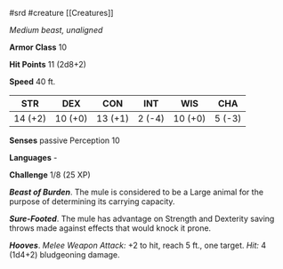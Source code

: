 #srd #creature [[Creatures]]

*Medium beast, unaligned*

**Armor Class** 10

**Hit Points** 11 (2d8+2)

**Speed** 40 ft.

| STR     | DEX     | CON     | INT    | WIS     | CHA    |
|---------|---------|---------|--------|---------|--------|
| 14 (+2) | 10 (+0) | 13 (+1) | 2 (-4) | 10 (+0) | 5 (-3) |

**Senses** passive Perception 10

**Languages** -

**Challenge** 1/8 (25 XP)

***Beast of Burden***. The mule is considered to be a Large animal for the purpose of determining its carrying capacity.

***Sure-Footed***. The mule has advantage on Strength and Dexterity saving throws made against effects that would knock it prone.


***Hooves***. *Melee Weapon Attack:* +2 to hit, reach 5 ft., one target. *Hit:* 4 (1d4+2) bludgeoning damage.
